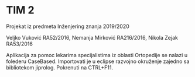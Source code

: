# TIM 2
Projekat iz predmeta Inženjering znanja 2019/2020

Veljko Vuković RA52/2016, 
Nemanja Mirković RA216/2016,
Nikola Zejak RA53/2016

Aplikacija za pomoc lekarima specijalistima iz oblasti Ortopedije se nalazi u folederu CaseBased.
Importovati je u eclipse razvojno okruženje zajedno sa bibliotekom jiprolog.
Pokrenuti na CTRL+F11.
